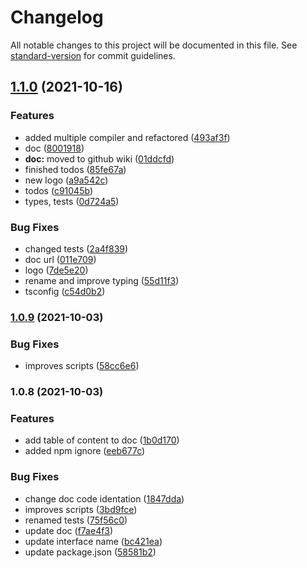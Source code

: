 # Changelog

All notable changes to this project will be documented in this file. See [standard-version](https://github.com/conventional-changelog/standard-version) for commit guidelines.

## [1.1.0](https://github.com/wavychat/mjml-parser/compare/v1.0.9...v1.1.0) (2021-10-16)


### Features

* added multiple compiler and refactored ([493af3f](https://github.com/wavychat/mjml-parser/commit/493af3f4f8ca1638d1110b07ea7b711af364e777))
* doc ([8001918](https://github.com/wavychat/mjml-parser/commit/8001918104faed6fe8094ea8eaa15afd15d79094))
* **doc:** moved to github wiki ([01ddcfd](https://github.com/wavychat/mjml-parser/commit/01ddcfdcdcc73c8729b497f76714c2e713fda50e))
* finished todos ([85fe67a](https://github.com/wavychat/mjml-parser/commit/85fe67a1ed31a83f548e831787503ecf544a3412))
* new logo ([a9a542c](https://github.com/wavychat/mjml-parser/commit/a9a542c80a243ed27439336288631b32009cc39f))
* todos ([c91045b](https://github.com/wavychat/mjml-parser/commit/c91045b8a79b406467deaf703dd2b8bfc82b0be3))
* types, tests ([0d724a5](https://github.com/wavychat/mjml-parser/commit/0d724a57c05d57df79c6815224667161add1e00f))


### Bug Fixes

* changed tests ([2a4f839](https://github.com/wavychat/mjml-parser/commit/2a4f839ea73b9bd3b77978774e68cd0d18832f9c))
* doc url ([011e709](https://github.com/wavychat/mjml-parser/commit/011e709f6ee36eccdd3058628fd85aca6614f912))
* logo ([7de5e20](https://github.com/wavychat/mjml-parser/commit/7de5e20adef6fbb2b6b68b9ec0d7c03275578453))
* rename and improve typing ([55d11f3](https://github.com/wavychat/mjml-parser/commit/55d11f3b0cccb0241d5b8a862cdf74fc19636227))
* tsconfig ([c54d0b2](https://github.com/wavychat/mjml-parser/commit/c54d0b22780b2ab0a3db2bf0475b88e98dfa6db7))

### [1.0.9](https://github.com/wavychat/mjml-parser/compare/v1.0.8...v1.0.9) (2021-10-03)


### Bug Fixes

* improves scripts ([58cc6e6](https://github.com/wavychat/mjml-parser/commit/58cc6e67971b0b52856e3c2bd5b56208b18d9b38))

### 1.0.8 (2021-10-03)


### Features

* add table of content to doc ([1b0d170](https://github.com/wavychat/mjml-parser/commit/1b0d1709c1510600e5ca6abce23f920002f49cbc))
* added npm ignore ([eeb677c](https://github.com/wavychat/mjml-parser/commit/eeb677cd6685944787a9e7cceb207bd44e9de78c))


### Bug Fixes

* change doc code identation ([1847dda](https://github.com/wavychat/mjml-parser/commit/1847ddac8c228b186a9cb3a2ad575c585cd4cb4b))
* improves scripts ([3bd9fce](https://github.com/wavychat/mjml-parser/commit/3bd9fceb0e0d87a03a34dd9e4d8c941b2e4672b9))
* renamed tests ([75f56c0](https://github.com/wavychat/mjml-parser/commit/75f56c0ddc49fc70d91d04f5219f2133265bc351))
* update doc ([f7ae4f3](https://github.com/wavychat/mjml-parser/commit/f7ae4f33c4d284eba5960f153b1e86ce10a81350))
* update interface name ([bc421ea](https://github.com/wavychat/mjml-parser/commit/bc421ea7ae072ad2c3a1b9521b59bb3fca7e2936))
* update package.json ([58581b2](https://github.com/wavychat/mjml-parser/commit/58581b25fb0cd1e2aee6938ea28bcf468fb7a5e0))
